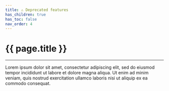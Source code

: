 ```yaml
---
title: ⚠ Deprecated features
has_children: true
has_toc: false
nav_order: 4
---
```


# {{ page.title }}

---

Lorem ipsum dolor sit amet, consectetur adipiscing elit, sed do eiusmod tempor incididunt
ut labore et dolore magna aliqua. Ut enim ad minim veniam, quis nostrud exercitation
ullamco laboris nisi ut aliquip ex ea commodo consequat.
